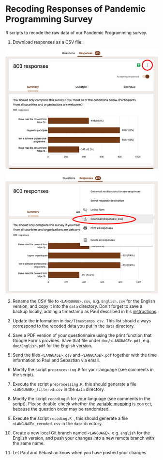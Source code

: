 # Recoding Responses of Pandemic Programming Survey

R scripts to recode the raw data of our Pandemic Programming survey.

1) Download responses as a CSV file:

![Open menu](doc/1_open-menu.png)

![Download responses](doc/2_download-responses.png)

2) Rename the CSV file to `<LANGUAGE>.csv`, e.g. `English.csv` for the English version, and copy it into the `data` directory. Don't forget to save a backup locally, adding a timestamp as Paul described in his [instructions](doc/Data%20Cleaning%20Instructions.docx).

3) Update the information in `doc/Timestamps.csv`. This list should always correspond to the recoded data you put in the `data` directory.

4) Save a PDF version of your questionnaire using the print function that Google Forms provides. Save that file under `doc/<LANGUAGE>.pdf`, e.g. `doc/English.pdf` for the English version.

4) Send the files `<LANGUAGE>.csv` and `<LANGUAGE>.pdf` together with the time information to Paul and Sebastian via email.

5) Modify the script `preprocessing.R` for your language (see comments in the script).

6) Execute the script `preprocessing.R`, this should generate a file `<LANGUAGE>_filtered.csv` in the `data` directory.

7) Modify the script `recoding.R` for your language (see comments in the script). Please double-check whether the [variable mapping](doc/Variable%20Mapping.csv) is correct, because the question order may be randomized.

8) Execute the script `recoding.R `, this should generate a file `<LANGUAGE>_recoded.csv` in the `data` directory.

9) Create a new local Git branch named `<LANGUAGE>`, e.g. `english` for the English version, and push your changes into a new remote branch with the same name.

10) Let Paul and Sebastian know when you have pushed your changes.
